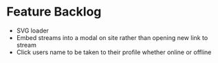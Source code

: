 # Feature Backlog

- SVG loader
- Embed streams into a modal on site rather than opening new link to stream
- Click users name to be taken to their profile whether online or offline
